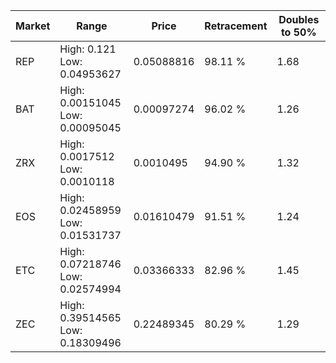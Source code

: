 | Market | Range | Price| Retracement | Doubles to 50% |
| --- | --- | --- | --- | --- |
| REP | High: 0.121<br />Low: 0.04953627 | 0.05088816 | 98.11 % | 1.68 |
| BAT | High: 0.00151045<br />Low: 0.00095045 | 0.00097274 | 96.02 % | 1.26 |
| ZRX | High: 0.0017512<br />Low: 0.0010118 | 0.0010495 | 94.90 % | 1.32 |
| EOS | High: 0.02458959<br />Low: 0.01531737 | 0.01610479 | 91.51 % | 1.24 |
| ETC | High: 0.07218746<br />Low: 0.02574994 | 0.03366333 | 82.96 % | 1.45 |
| ZEC | High: 0.39514565<br />Low: 0.18309496 | 0.22489345 | 80.29 % | 1.29 |
